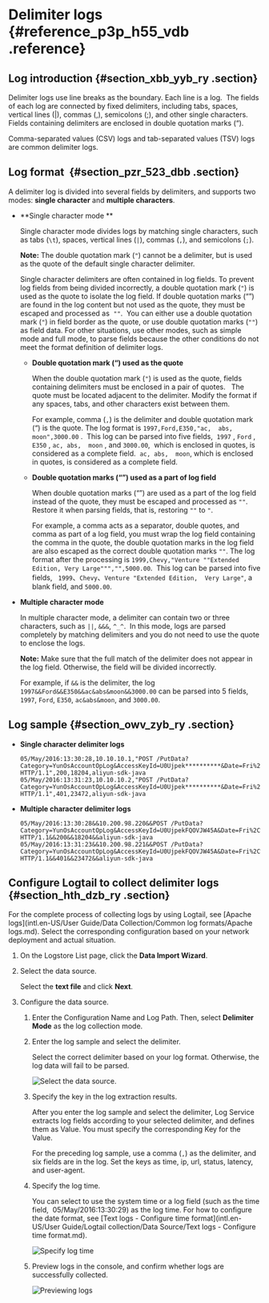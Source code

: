 # Delimiter logs {#reference_p3p_h55_vdb .reference}

## Log introduction {#section_xbb_yyb_ry .section}

Delimiter logs use line breaks as the boundary. Each line is a log.  The fields of each log are connected by fixed delimiters, including tabs, spaces, vertical lines \(|\), commas \(,\), semicolons \(;\), and other single characters.  Fields containing delimiters are enclosed in double quotation marks \(“\). 

Comma-separated values \(CSV\) logs and tab-separated values \(TSV\) logs are common delimiter logs. 

## Log format  {#section_pzr_523_dbb .section}

A delimiter log is divided into several fields by delimiters, and supports two modes: **single character** and **multiple characters**.

-   **Single character mode **

    Single character mode divides logs by matching single characters, such as tabs \(`\t`\), spaces, vertical lines \(`|`\), commas \(`,`\), and semicolons \(`;`\). 

    **Note:** The double quotation mark \(`"`\) cannot be a delimiter, but is used as the quote of the default single character delimiter.

    Single character delimiters are often contained in log fields. To prevent log fields from being divided incorrectly, a double quotation mark \(`"`\) is used as the quote to isolate the log field. If double quotation marks \(“”\) are found in the log content but not used as the quote, they must be escaped and processed as  `""`.  You can either use a double quotation mark \(`"`\) in field border as the quote, or use double quotation marks \(`""`\) as field data. For other situations, use other modes, such as simple mode and full mode, to parse fields because the other conditions do not meet the format definition of delimiter logs. 

    -   **Double quotation mark \(“\) used as the quote**

        When the double quotation mark \(`"`\) is used as the quote, fields containing delimiters must be enclosed in a pair of quotes.   The quote must be located adjacent to the delimiter. Modify the format if any spaces, tabs, and other characters exist between them. 

        For example, comma \(`,`\) is the delimiter and double quotation mark \(“\) is the quote. The log format is `1997,Ford,E350,"ac,  abs, moon",3000.00` .  This log can be parsed into five fields,  `1997` , `Ford` , `E350` , `ac, abs,  moon` , and `3000.00`,  which is enclosed in quotes, is considered as a complete field.  `ac, abs,  moon`, which is enclosed in quotes, is considered as a complete field. 

    -   **Double quotation marks \(“”\) used as a part of log field**

        When double quotation marks \(“”\) are used as a part of the log field instead of the quote, they must be escaped and processed as `""`.  Restore it when parsing fields, that is, restoring `""` to `"`. 

        For example, a comma acts as a separator, double quotes, and comma as part of a log field, you must wrap the log field containing the comma in the quote, the double quotation marks in the log field are also escaped as the correct double quotation marks `""`. The log format after the processing is `1999,Chevy,"Venture ""Extended Edition, Very Large""","",5000.00`.  This log can be parsed into five fields,   `1999`、`Chevy`、`Venture "Extended Edition,  Very Large"`, a blank field, and `5000.00`. 

-   **Multiple character mode**

    In multiple character mode, a delimiter can contain two or three characters, such as `||`, `&&&`, `^_^`.  In this mode, logs are parsed completely by matching delimiters and you do not need to use the quote to enclose the logs.

    **Note:** Make sure that the full match of the delimiter does not appear in the log field. Otherwise, the field will be divided incorrectly.

    For example, if `&&` is the delimiter, the log `1997&&Ford&&E350&&ac&abs&moon&&3000.00` can be parsed into 5 fields, `1997`, `Ford`, `E350`, `ac&abs&moon`, and `3000.00`.


## Log sample {#section_owv_zyb_ry .section}

-   **Single character delimiter logs**

    ```
    05/May/2016:13:30:28,10.10.10.1,"POST /PutData? Category=YunOsAccountOpLog&AccessKeyId=U0Ujpek**********&Date=Fri%2C%2028%20Jun%202013%2006%3A53%3A30%20GMT&Topic=raw&Signature=pD12XYLmGxKQ%2Bmkd6x7hAgQ7b1c%3D HTTP/1.1",200,18204,aliyun-sdk-java
    05/May/2016:13:31:23,10.10.10.2,"POST /PutData? Category=YunOsAccountOpLog&AccessKeyId=U0Ujpek**********&Date=Fri%2C%2028%20Jun%202013%2006%3A53%3A30%20GMT&Topic=raw&Signature=pD12XYLmGxKQ%2Bmkd6x7hAgQ7b1c%3D HTTP/1.1",401,23472,aliyun-sdk-java
    ```

-   **Multiple character delimiter logs**

    ```
    05/May/2016:13:30:28&&10.200.98.220&&POST /PutData? Category=YunOsAccountOpLog&AccessKeyId=U0UjpekFQOVJW45A&Date=Fri%2C%2028%20Jun%202013%2006%3A53%3A30%20GMT&Topic=raw&Signature=pD12XYLmGxKQ%2Bmkd6x7hAgQ7b1c%3D HTTP/1.1&&200&&18204&&aliyun-sdk-java
    05/May/2016:13:31:23&&10.200.98.221&&POST /PutData? Category=YunOsAccountOpLog&AccessKeyId=U0UjpekFQOVJW45A&Date=Fri%2C%2028%20Jun%202013%2006%3A53%3A30%20GMT&Topic=raw&Signature=pD12XYLmGxKQ%2Bmkd6x7hAgQ7b1c%3D HTTP/1.1&&401&&23472&&aliyun-sdk-java
    ```


## Configure Logtail to collect delimiter logs {#section_hth_dzb_ry .section}

For the complete process of collecting logs by using Logtail, see [Apache logs](intl.en-US/User Guide/Data Collection/Common log formats/Apache logs.md). Select the corresponding configuration based on your network deployment and actual situation. 

1.  On the Logstore List page, click the **Data Import Wizard**.
2.  Select the data source. 

    Select the **text file** and click **Next**. 

3.  Configure the data source.
    1.  Enter the Configuration Name and Log Path. Then, select **Delimiter Mode** as the log collection mode. 
    2.  Enter the log sample and select the delimiter. 

        Select the correct delimiter based on your log format. Otherwise, the log data will fail to be parsed. 

        ![](http://static-aliyun-doc.oss-cn-hangzhou.aliyuncs.com/assets/img/13046/2631_en-US.png "Select the data source. ")

    3.  Specify the key in the log extraction results. 

        After you enter the log sample and select the delimiter, Log Service extracts log fields according to your selected delimiter, and defines them as Value. You must specify the corresponding Key for the Value. 

        For the preceding log sample, use a comma \(`,`\) as the delimiter, and six fields are in the log. Set the keys as time, ip, url, status, latency, and user-agent. 

    4.  Specify the log time. 

        You can select to use the system time or a log field \(such as the time field,  05/May/2016:13:30:29\) as the log time. For how to configure the date format, see [Text logs - Configure time format](intl.en-US/User Guide/Logtail collection/Data Source/Text logs - Configure time format.md). 

        ![](http://static-aliyun-doc.oss-cn-hangzhou.aliyuncs.com/assets/img/13046/2632_en-US.png "Specify log time ")

    5.  Preview logs in the console, and confirm whether logs are successfully collected.

        ![](http://static-aliyun-doc.oss-cn-hangzhou.aliyuncs.com/assets/img/13046/2633_en-US.png "Previewing logs")


